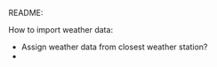 README: 



How to import weather data: 
  - Assign weather data from closest weather station?
  - 
